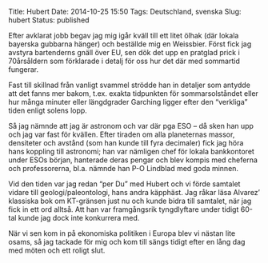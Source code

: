 Title: Hubert
Date: 2014-10-25 15:50
Tags: Deutschland, svenska
Slug: hubert
Status: published

Efter avklarat jobb begav jag mig igår kväll till ett litet ölhak (där
lokala bayerska gubbarna hänger) och beställde mig en Weissbier. Först
fick jag avstyra bartenderns gnäll över EU, sen dök det upp en pratglad
prick i 70årsåldern som förklarade i detalj för oss hur det där med
sommartid fungerar.

Fast till skillnad från vanligt svammel strödde han in detaljer som
antydde att det fanns mer bakom, t.ex. exakta tidpunkten för
sommarsolståndet eller hur många minuter eller längdgrader Garching
ligger efter den “verkliga” tiden enligt solens lopp.

Så jag nämnde att jag är astronom och var där pga ESO – då sken han upp
och jag var fast för kvällen. Efter tiraden om alla planeternas massor,
densiteter och avstånd (som han kunde till fyra decimaler) fick jag höra
hans koppling till astronomi; han var nämligen chef för lokala
bankkontoret under ESOs början, hanterade deras pengar och blev kompis
med cheferna och professorerna, bl.a. nämnde han P-O Lindblad med goda
minnen.

Vid den tiden var jag redan “per Du” med Hubert och vi förde samtalet
vidare till geologi/paleontologi, hans andra käpphäst. Jag råkar läsa
Alvarez’ klassiska bok om KT-gränsen just nu och kunde bidra till
samtalet, när jag fick in ett ord alltså. Att han var framgångsrik
tyngdlyftare under tidigt 60-tal kunde jag dock inte konkurrera med.

När vi sen kom in på ekonomiska politiken i Europa blev vi nästan lite
osams, så jag tackade för mig och kom till sängs tidigt efter en lång
dag med möten och ett roligt slut.

